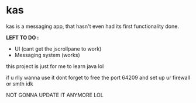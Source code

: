 # kas

kas is a messaging app, that hasn't even had its first functionality done.

**LEFT TO DO :**
- UI (cant get the jscrollpane to work)
- Messaging system (works)

this project is just for me to learn java lol

if u rlly wanna use it dont forget to free the port 64209 and set up ur firewall or smth idk

NOT GONNA UPDATE IT ANYMORE LOL 